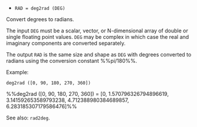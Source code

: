 * `RAD = deg2rad (DEG)`

Convert degrees to radians.

The input `DEG` must be a scalar, vector, or N-dimensional array of
double or single floating point values. `DEG` may be complex in
which case the real and imaginary components are converted
separately.

The output `RAD` is the same size and shape as `DEG` with degrees
converted to radians using the conversion constant %%pi/180%%.

Example:

`deg2rad ([0, 90, 180, 270, 360])`

%%deg2rad ([0, 90, 180, 270, 360]) = [0, 1.570796326794896619, 3.141592653589793238, 4.712388980384689857, 6.283185307179586476]%%

See also: `rad2deg`.
